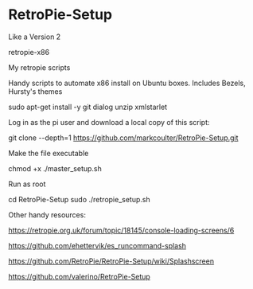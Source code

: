 # RetroPie-Setup
Like a Version 2

retropie-x86

My retropie scripts

Handy scripts to automate x86 install on Ubuntu boxes. Includes Bezels, Hursty's themes

 sudo apt-get install -y git dialog unzip xmlstarlet

Log in as the pi user and download a local copy of this script:

 git clone --depth=1 https://github.com/markcoulter/RetroPie-Setup.git

Make the file executable

 chmod +x ./master_setup.sh

Run as root

 cd RetroPie-Setup
 sudo ./retropie_setup.sh

Other handy resources:

https://retropie.org.uk/forum/topic/18145/console-loading-screens/6

https://github.com/ehettervik/es_runcommand-splash

https://github.com/RetroPie/RetroPie-Setup/wiki/Splashscreen

https://github.com/valerino/RetroPie-Setup
